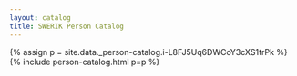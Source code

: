 ```yaml
---
layout: catalog
title: SWERIK Person Catalog
---
```

{% assign p = site.data._person-catalog.i-L8FJ5Uq6DWCoY3cXS1trPk %}
{% include person-catalog.html p=p %}

